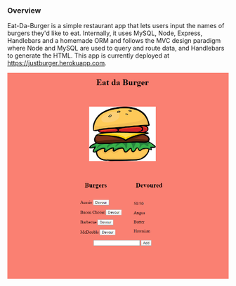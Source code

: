 ### Overview

Eat-Da-Burger is a simple restaurant app that lets users input the names of burgers they'd like to eat. Internally, it uses MySQL, Node, Express, Handlebars and a homemade ORM and follows the MVC design paradigm where Node and MySQL are used to query and route data, and Handlebars to generate the HTML. This app is currently deployed at https://justburger.herokuapp.com.

![Screenshot](https://github.com/aritse/burger/blob/master/public/assets/img/Screenshot.PNG)
